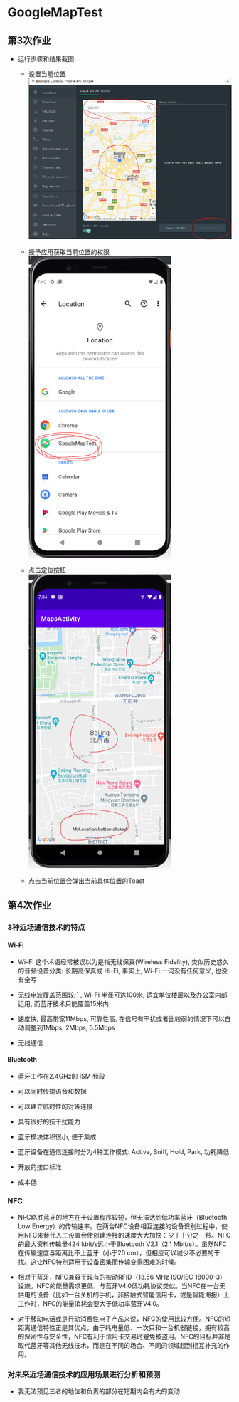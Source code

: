 # GoogleMapTest

## 第3次作业

- 运行步骤和结果截图

    - 设置当前位置<br>
        <img src = './readme_images/img_1.png' width = '480'>
    
    - 授予应用获取当前位置的权限<br>
        <img src = './readme_images/img_3.png' width = '320'>
    
    - 点击定位按钮<br>
        <img src = './readme_images/img_2.png' width = '320'>
    
    - 点击当前位置会弹出当前具体位置的Toast

## 第4次作业

### 3种近场通信技术的特点

#### Wi-Fi

- Wi-Fi 这个术语经常被误以为是指无线保真(Wireless Fidelity), 类似历史悠久的音频设备分类: 长期高保真或 Hi-Fi, 事实上, Wi-Fi 一词没有任何意义, 也没有全写

- 无线电波覆盖范围较广, Wi-Fi 半径可达100米, 适宜单位楼层以及办公室内部运用, 而蓝牙技术只能覆盖15米内

- 速度快, 最高带宽11Mbps, 可靠性高, 在信号有干扰或者比较弱的情况下可以自动调整到1Mbps, 2Mbps, 5.5Mbps

- 无线通信

#### Bluetooth

- 蓝牙工作在2.4GHz的 ISM 频段

- 可以同时传输语音和数据

- 可以建立临时性的对等连接

- 具有很好的抗干扰能力

- 蓝牙模块体积很小, 便于集成

- 蓝牙设备在通信连接时分为4种工作模式: Active, Sniff, Hold, Park, 功耗降低

- 开放的接口标准

- 成本低

### NFC

- NFC略胜蓝牙的地方在于设置程序较短，但无法达到低功率蓝牙（Bluetooth Low Energy）的传输速率。在两台NFC设备相互连接的设备识别过程中，使用NFC来替代人工设置会使创建连接的速度大大加快：少于十分之一秒。NFC的最大资料传输量424 kbit/s远小于Bluetooth V2.1（2.1 Mbit/s）。虽然NFC在传输速度与距离比不上蓝牙（小于20 cm），但相应可以减少不必要的干扰。这让NFC特别适用于设备密集而传输变得困难的时候。

- 相对于蓝牙，NFC兼容于现有的被动RFID（13.56 MHz ISO/IEC 18000-3）设施。NFC的能量需求更低，与蓝牙V4.0低功耗协议类似。当NFC在一台无供电的设备（比如一台关机的手机，非接触式智能信用卡，或是智能海报）上工作时，NFC的能量消耗会要大于低功率蓝牙V4.0。

- 对于移动电话或是行动消费性电子产品来说，NFC的使用比较方便。NFC的短距离通信特性正是其优点，由于耗电量低、一次只和一台机器链接，拥有较高的保密性与安全性，NFC有利于信用卡交易时避免被盗用。NFC的目标并非是取代蓝牙等其他无线技术，而是在不同的场合、不同的领域起到相互补充的作用。

### 对未来近场通信技术的应用场景进行分析和预测

- 我无法预见三者的地位和负责的部分在短期内会有大的变动
